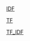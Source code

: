 [IDF](https://docs.google.com/spreadsheets/d/1dv2A24hEqjSM3VrPNLflCdQ56C8wE9rxlvM4BEU3hM4/edit?usp=sharing)


[TF](https://docs.google.com/spreadsheets/d/1VvKjWJtgN_19wA9SWDcjOwXLypyuHes0_tCY_Pn9hfs/edit?usp=sharing)


[TF_IDF](https://docs.google.com/spreadsheets/d/1B-NH6ktksNxurqp-CtkOc0d1Jml2KtmjxrqSyv3SrZw/edit?usp=sharing)

